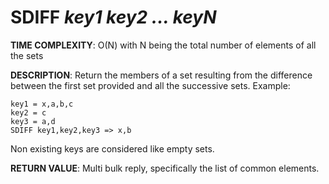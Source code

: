 # SDIFF *key1 key2 ... keyN*

**TIME COMPLEXITY**:
O(N) with N being the total number of elements of all the sets

**DESCRIPTION**:
Return the members of a set resulting from the difference between the first set
provided and all the successive sets. Example:

    key1 = x,a,b,c
    key2 = c
    key3 = a,d
    SDIFF key1,key2,key3 => x,b

Non existing keys are considered like empty sets.

**RETURN VALUE**:
Multi bulk reply, specifically the list of common elements.

